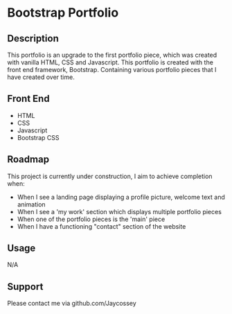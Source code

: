 # Bootstrap Portfolio

## Description

This portfolio is an upgrade to the first portfolio piece, which was created with vanilla HTML, CSS and Javascript. This portfolio is created with the front end framework, Bootstrap. Containing various portfolio pieces that I have created over time.

## Front End

- HTML
- CSS
- Javascript
- Bootstrap CSS

## Roadmap

This project is currently under construction, I aim to achieve completion when:

- When I see a landing page displaying a profile picture, welcome text and animation
- When I see a 'my work' section which displays multiple portfolio pieces
- When one of the portfolio pieces is the 'main' piece
- When I have a functioning "contact" section of the website

## Usage

N/A

## Support

Please contact me via github.com/Jaycossey
